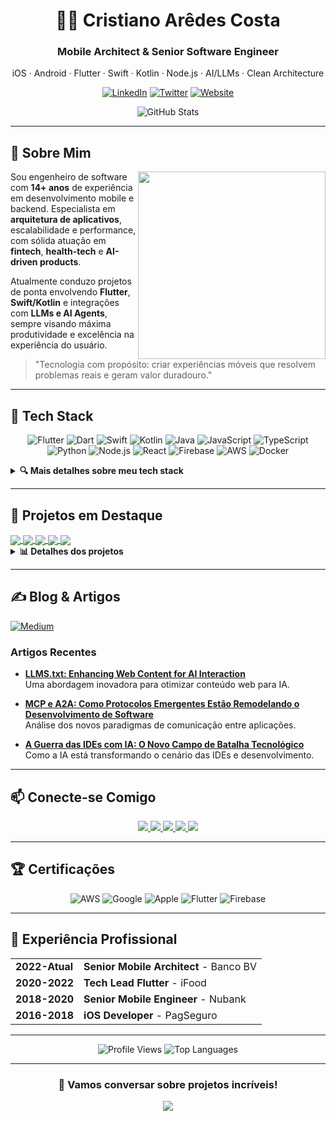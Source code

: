 # <div align="center">👨‍💻 Cristiano Arêdes Costa</div>

<div align="center">
  <h3>Mobile Architect & Senior Software Engineer</h3>
  <p>iOS · Android · Flutter · Swift · Kotlin · Node.js · AI/LLMs · Clean Architecture</p>
</div>

<div align="center">
  
  [![LinkedIn](https://img.shields.io/badge/LinkedIn-0077B5?style=for-the-badge&logo=linkedin&logoColor=white)](https://www.linkedin.com/in/cristianoaredes/)
  [![Twitter](https://img.shields.io/badge/Twitter-1DA1F2?style=for-the-badge&logo=twitter&logoColor=white)](https://twitter.com/cristianoaredes)
  [![Website](https://img.shields.io/badge/Website-28B463?style=for-the-badge&logo=About.me&logoColor=white)](https://aredes.me)
  
</div>

<div align="center">
  <img src="https://github-readme-stats.vercel.app/api?username=cristianoaredes&show_icons=true&theme=tokyonight" alt="GitHub Stats" />
</div>

---

## 📖 Sobre Mim

<img align="right" width="300" src="https://github-readme-streak-stats.herokuapp.com/?user=cristianoaredes&theme=tokyonight" />

Sou engenheiro de software com **14+ anos** de experiência em desenvolvimento mobile e backend. Especialista em **arquitetura de aplicativos**, escalabilidade e performance, com sólida atuação em **fintech**, **health-tech** e **AI-driven products**. 

Atualmente conduzo projetos de ponta envolvendo **Flutter**, **Swift/Kotlin** e integrações com **LLMs e AI Agents**, sempre visando máxima produtividade e excelência na experiência do usuário.

> "Tecnologia com propósito: criar experiências móveis que resolvem problemas reais e geram valor duradouro."

---

## 🔧 Tech Stack

<div align="center">

  ![Flutter](https://img.shields.io/badge/Flutter-02569B?style=for-the-badge&logo=flutter&logoColor=white)
  ![Dart](https://img.shields.io/badge/Dart-0175C2?style=for-the-badge&logo=dart&logoColor=white)
  ![Swift](https://img.shields.io/badge/Swift-FA7343?style=for-the-badge&logo=swift&logoColor=white)
  ![Kotlin](https://img.shields.io/badge/Kotlin-0095D5?style=for-the-badge&logo=kotlin&logoColor=white)
  ![Java](https://img.shields.io/badge/Java-ED8B00?style=for-the-badge&logo=openjdk&logoColor=white)
  ![JavaScript](https://img.shields.io/badge/JavaScript-F7DF1E?style=for-the-badge&logo=javascript&logoColor=black)
  ![TypeScript](https://img.shields.io/badge/TypeScript-007ACC?style=for-the-badge&logo=typescript&logoColor=white)
  ![Python](https://img.shields.io/badge/Python-3776AB?style=for-the-badge&logo=python&logoColor=white)
  ![Node.js](https://img.shields.io/badge/Node.js-339933?style=for-the-badge&logo=node.js&logoColor=white)
  ![React](https://img.shields.io/badge/React-20232A?style=for-the-badge&logo=react&logoColor=61DAFB)
  ![Firebase](https://img.shields.io/badge/Firebase-FFCA28?style=for-the-badge&logo=firebase&logoColor=black)
  ![AWS](https://img.shields.io/badge/AWS-232F3E?style=for-the-badge&logo=amazon-aws&logoColor=white)
  ![Docker](https://img.shields.io/badge/Docker-2496ED?style=for-the-badge&logo=docker&logoColor=white)
  
</div>

<details>
  <summary><b>🔍 Mais detalhes sobre meu tech stack</b></summary>
  <br>
  
  ### Mobile Nativo
  - Swift · Objective-C · Kotlin · Java
  
  ### Multiplataforma
  - Flutter · Dart · React Native · Xamarin.Forms
  
  ### Arquiteturas
  - Clean Architecture · MVVM · BLoC · Modularização
  
  ### Backend & API
  - Node.js · Express · FastAPI · GraphQL · REST
  
  ### Cloud & DevOps
  - AWS (Lambda · S3 · DynamoDB) · Firebase · Docker · Kubernetes · CI/CD (Fastlane · GitHub Actions · Jenkins)
  
  ### AI & ML
  - OpenAI · LangChain · RAG · Vector DBs · CrewAI · AI Agents
  
  ### Banco de Dados
  - MongoDB · PostgreSQL · SQLite · Realm · Firestore
  
  ### Testes & QA
  - XCTest · Espresso · Flutter Driver · Mockito
  
  ### Versionamento
  - Git · GitFlow · GitHub · GitLab
</details>

---

## 🚀 Projetos em Destaque

<div class="projects-grid">

  <a href="https://recyco.app/">
    <img align="center" src="https://github-readme-stats.vercel.app/api/pin/?username=cristianoaredes&repo=recyco-app&theme=tokyonight" />
  </a>
  <a href="https://github.com/cristianoaredes/super-app-flutter-sample">
    <img align="center" src="https://github-readme-stats.vercel.app/api/pin/?username=cristianoaredes&repo=super-app-flutter-sample&theme=tokyonight" />
  </a>
  <a href="https://github.com/cristianoaredes/AnythingToLLMs.txt">
    <img align="center" src="https://github-readme-stats.vercel.app/api/pin/?username=cristianoaredes&repo=AnythingToLLMs.txt&theme=tokyonight" />
  </a>
  <a href="https://github.com/cristianoaredes/NodeForge-API">
    <img align="center" src="https://github-readme-stats.vercel.app/api/pin/?username=cristianoaredes&repo=NodeForge-API&theme=tokyonight" />
  </a>
  <a href="https://github.com/cristianoaredes/codemodel-cli">
    <img align="center" src="https://github-readme-stats.vercel.app/api/pin/?username=cristianoaredes&repo=codemodel-cli&theme=tokyonight" />
  </a>

</div>

<details>
  <summary><b>📊 Detalhes dos projetos</b></summary>
  <br>
  
  | Projeto | Descrição | Tech Highlights |
  | --- | --- | --- |
  | [Recyco.app](https://recyco.app/) | App de reciclagem com classificação de resíduos via IA | Flutter · Node.js · FastAPI · AWS Bedrock · Vector DB |
  | [Super App Demo](https://github.com/cristianoaredes/super-app-flutter-sample) | "Super App" modular com GoRouter e GetIt | Flutter · Modular · BLoC |
  | [AnythingToLLMs.txt](https://github.com/cristianoaredes/AnythingToLLMs.txt) | Conversor de documentos otimizado para modelos de linguagem | Python · FastAPI · Docker · PDF · DOCX · HTML |
  | [NodeForge-API](https://github.com/cristianoaredes/NodeForge-API) | API para construção de fluxos de processamento de dados | Node.js · REST API · Data Processing |
  | [Codemodel CLI](https://github.com/cristianoaredes/codemodel-cli) | Interface CLI para geração de código com modelos de IA | Python · CLI · Code Generation · AI Models |
</details>

---

## ✍️ Blog & Artigos

<div>
  <a href="https://medium.com/@cristianoaredes" target="_blank">
    <img src="https://img.shields.io/badge/Medium-12100E?style=for-the-badge&logo=medium&logoColor=white" alt="Medium">
  </a>
</div>

### Artigos Recentes

* **[LLMS.txt: Enhancing Web Content for AI Interaction](https://medium.com/@cristianoaredes/llms-txt-enhancing-web-content-for-ai-interaction-9ae0f80c6da6)**
  <br>Uma abordagem inovadora para otimizar conteúdo web para IA.

* **[MCP e A2A: Como Protocolos Emergentes Estão Remodelando o Desenvolvimento de Software](https://medium.com/@cristianoaredes/mcp-e-a2a-como-protocolos-emergentes-est%C3%A3o-remodelando-o-desenvolvimento-de-software-a0431e096c53)**
  <br>Análise dos novos paradigmas de comunicação entre aplicações.

* **[A Guerra das IDEs com IA: O Novo Campo de Batalha Tecnológico](https://medium.com/@cristianoaredes/a-guerra-das-ides-com-ia-o-novo-campo-de-batalha-tecnol%C3%B3gico-e0389ecda32c)**
  <br>Como a IA está transformando o cenário das IDEs e desenvolvimento.

---

## 📫 Conecte-se Comigo  

<div align="center">
  
  <a href="https://aredes.me">
    <img src="https://img.shields.io/badge/Website-aredes.me-28B463?style=for-the-badge" />
  </a>
  <a href="https://www.linkedin.com/in/cristianoaredes/">
    <img src="https://img.shields.io/badge/LinkedIn-cristianoaredes-0A66C2?style=for-the-badge&logo=linkedin" />
  </a>
  <a href="mailto:cristianoaredes@icloud.com">
    <img src="https://img.shields.io/badge/Email-cristianoaredes@icloud.com-D14836?style=for-the-badge&logo=gmail" />
  </a>
  <a href="https://wa.me/5511952732247">
    <img src="https://img.shields.io/badge/WhatsApp-+55_11_95273_2247-25D366?style=for-the-badge&logo=whatsapp" />
  </a>
  <a href="https://twitter.com/cristianoaredes">
    <img src="https://img.shields.io/badge/Twitter-@cristianoaredes-1DA1F2?style=for-the-badge&logo=twitter" />
  </a>
  
</div>

---

## 🏆 Certificações  

<div align="center">
  
  ![AWS](https://img.shields.io/badge/AWS_Certified_Developer_Associate-FF9900?style=for-the-badge&logo=amazon-aws&logoColor=white)
  ![Google](https://img.shields.io/badge/Google_Associate_Android_Developer-0F9D58?style=for-the-badge&logo=android&logoColor=white)
  ![Apple](https://img.shields.io/badge/Apple_Certified_iOS_Developer-A2AAAD?style=for-the-badge&logo=apple&logoColor=white)
  ![Flutter](https://img.shields.io/badge/Flutter_Certified_Application_Developer-02569B?style=for-the-badge&logo=flutter&logoColor=white)
  ![Firebase](https://img.shields.io/badge/Firebase_Certified_Professional-FFCA28?style=for-the-badge&logo=firebase&logoColor=black)
  
</div>

---

## 💼 Experiência Profissional  

<div align="left">
  <table>
    <tr>
      <td><b>2022-Atual</b></td>
      <td><b>Senior Mobile Architect</b> - Banco BV</td>
    </tr>
    <tr>
      <td><b>2020-2022</b></td>
      <td><b>Tech Lead Flutter</b> - iFood</td>
    </tr>
    <tr>
      <td><b>2018-2020</b></td>
      <td><b>Senior Mobile Engineer</b> - Nubank</td>
    </tr>
    <tr>
      <td><b>2016-2018</b></td>
      <td><b>iOS Developer</b> - PagSeguro</td>
    </tr>
  </table>
</div>

---

<div align="center">
  
  <img src="https://komarev.com/ghpvc/?username=cristianoaredes&style=flat-square&color=blue" alt="Profile Views"/>
  
  <img src="https://github-readme-stats.vercel.app/api/top-langs/?username=cristianoaredes&layout=compact&theme=tokyonight" alt="Top Languages" />
  
</div>

---

<div align="center">
  
  ### 💬 Vamos conversar sobre projetos incríveis!
  
  <a href="https://calendly.com/cristianoaredes/30min">
    <img src="https://img.shields.io/badge/Agende_uma_reunião-4285F4?style=for-the-badge&logo=google-calendar&logoColor=white" />
  </a>
  
</div>

